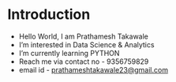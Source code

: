 # Introduction 
-  Hello World, I am Prathamesh Takawale
-  I’m interested in Data Science & Analytics
-  I’m currently learning PYTHON
-  Reach me via contact no - 9356759829
-  email id - prathameshtakawale23@gmail.com
